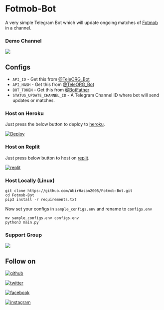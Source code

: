 # Fotmob-Bot
A very simple Telegram Bot which will update ongoing matches of [Fotmob](https://www.fotmob.com/) in a channel.

### Demo Channel
<a href="https://t.me/Fotmob_Updates"><img src="https://img.shields.io/badge/Demo-Telegram%20Channel-blue.svg?logo=telegram"></a>

## Configs
- `API_ID` - Get this from [@TeleORG_Bot](https://t.me/TeleORG_Bot)
- `API_HASH` - Get this from [@TeleORG_Bot](https://t.me/TeleORG_Bot)
- `BOT_TOKEN` - Get this from [@BotFather](https://t.me/BotFather)
- `STATUS_UPDATE_CHANNEL_ID` - A Telegram Channel ID where bot will send updates or matches.

### Host on Heroku
Just press the below button to deploy to [heroku](https://heroku.com).

[![Deploy](https://www.herokucdn.com/deploy/button.svg)](https://heroku.com/deploy?template=https://github.com/jikkubot/Fotmob-Updates-Bot)

### Host on Replit
Just press below button to host on [replit](https://replit.com).

[![replit](https://www.vectorlogo.zone/logos/replit/replit-ar21.svg)](https://replit.com/github/AbirHasan2005/Fotmob-Bot)

### Host Locally (Linux)
```shell
git clone https://github.com/AbirHasan2005/Fotmob-Bot.git
cd Fotmob-Bot
pip3 install -r requirements.txt
```
Now set your configs in `sample_configs.env` and rename to `configs.env`
```shell
mv sample_configs.env configs.env
python3 main.py
```

### Support Group
<a href="https://t.me/DevsZone"><img src="https://img.shields.io/badge/Telegram-Join%20Telegram%20Group-blue.svg?logo=telegram"></a>

## Follow on
<p><a href="https://github.com/AbirHasan2005"><img src="https://img.shields.io/badge/GitHub-Follow%20on%20GitHub-inactive.svg?logo=github" alt="github"></a></p>
<p><a href="https://twitter.com/AbirHasan2005"><img src="https://img.shields.io/badge/Twitter-Follow%20on%20Twitter-informational.svg?logo=twitter" alt="twitter"></a></p>
<p><a href="https://facebook.com/AbirHasan2005"><img src="https://img.shields.io/badge/Facebook-Follow%20on%20Facebook-blue.svg?logo=facebook" alt="facebook"></a></p>
<p><a href="https://instagram.com/AbirHasan2005"><img src="https://img.shields.io/badge/Instagram-Follow%20on%20Instagram-important.svg?logo=instagram" alt="instagram"></a></p>
